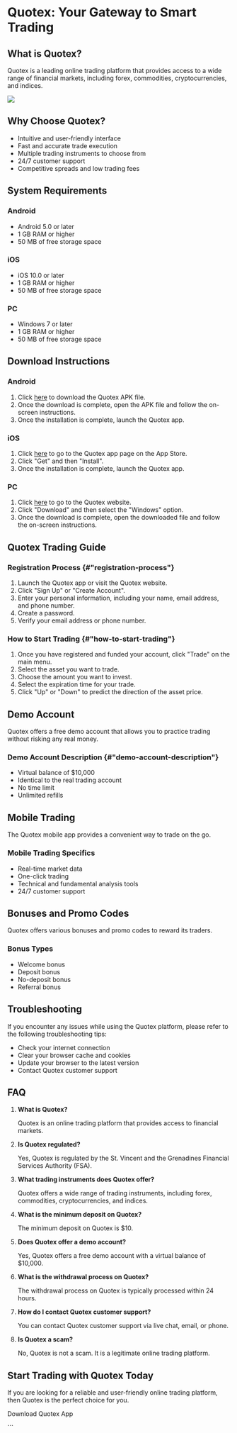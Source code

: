 # Quotex: Your Gateway to Smart Trading

## What is Quotex?

Quotex is a leading online trading platform that provides access to a
wide range of financial markets, including forex, commodities,
cryptocurrencies, and indices.

[![](https://static.quotex.io/files/10_en/300_250.jpg)](https://traff.sbs/brokerqxlid)

## Why Choose Quotex?

-   Intuitive and user-friendly interface
-   Fast and accurate trade execution
-   Multiple trading instruments to choose from
-   24/7 customer support
-   Competitive spreads and low trading fees

## System Requirements

### Android

-   Android 5.0 or later
-   1 GB RAM or higher
-   50 MB of free storage space

### iOS

-   iOS 10.0 or later
-   1 GB RAM or higher
-   50 MB of free storage space

### PC

-   Windows 7 or later
-   1 GB RAM or higher
-   50 MB of free storage space

## Download Instructions

### Android

1.  Click [here](\%22https://traff.sbs/quotexonelink\%22) to download
    the Quotex APK file.
2.  Once the download is complete, open the APK file and follow the
    on-screen instructions.
3.  Once the installation is complete, launch the Quotex app.

### iOS

1.  Click
    [here](\%22https://apps.apple.com/in/app/quotex-investing-trading/id1593031498\%22)
    to go to the Quotex app page on the App Store.
2.  Click "Get" and then "Install".
3.  Once the installation is complete, launch the Quotex app.

### PC

1.  Click [here](\%22https://quotex.io/en/trading\%22) to go to the
    Quotex website.
2.  Click "Download" and then select the "Windows" option.
3.  Once the download is complete, open the downloaded file and follow
    the on-screen instructions.

## Quotex Trading Guide

### Registration Process {#"registration-process"}

1.  Launch the Quotex app or visit the Quotex website.
2.  Click "Sign Up" or "Create Account".
3.  Enter your personal information, including your name, email address,
    and phone number.
4.  Create a password.
5.  Verify your email address or phone number.

### How to Start Trading {#"how-to-start-trading"}

1.  Once you have registered and funded your account, click
    "Trade" on the main menu.
2.  Select the asset you want to trade.
3.  Choose the amount you want to invest.
4.  Select the expiration time for your trade.
5.  Click "Up" or "Down" to predict the direction of the
    asset price.

## Demo Account

Quotex offers a free demo account that allows you to practice trading
without risking any real money.

### Demo Account Description {#"demo-account-description"}

-   Virtual balance of \$10,000
-   Identical to the real trading account
-   No time limit
-   Unlimited refills

## Mobile Trading

The Quotex mobile app provides a convenient way to trade on the go.

### Mobile Trading Specifics

-   Real-time market data
-   One-click trading
-   Technical and fundamental analysis tools
-   24/7 customer support

## Bonuses and Promo Codes

Quotex offers various bonuses and promo codes to reward its traders.

### Bonus Types

-   Welcome bonus
-   Deposit bonus
-   No-deposit bonus
-   Referral bonus

## Troubleshooting

If you encounter any issues while using the Quotex platform, please
refer to the following troubleshooting tips:

-   Check your internet connection
-   Clear your browser cache and cookies
-   Update your browser to the latest version
-   Contact Quotex customer support

## FAQ

1.  **What is Quotex?**

    Quotex is an online trading platform that provides access to
    financial markets.

2.  **Is Quotex regulated?**

    Yes, Quotex is regulated by the St. Vincent and the Grenadines
    Financial Services Authority (FSA).

3.  **What trading instruments does Quotex offer?**

    Quotex offers a wide range of trading instruments, including forex,
    commodities, cryptocurrencies, and indices.

4.  **What is the minimum deposit on Quotex?**

    The minimum deposit on Quotex is \$10.

5.  **Does Quotex offer a demo account?**

    Yes, Quotex offers a free demo account with a virtual balance of
    \$10,000.

6.  **What is the withdrawal process on Quotex?**

    The withdrawal process on Quotex is typically processed within 24
    hours.

7.  **How do I contact Quotex customer support?**

    You can contact Quotex customer support via live chat, email, or
    phone.

8.  **Is Quotex a scam?**

    No, Quotex is not a scam. It is a legitimate online trading
    platform.

## Start Trading with Quotex Today

If you are looking for a reliable and user-friendly online trading
platform, then Quotex is the perfect choice for you.

Download Quotex App

\`\`\`

